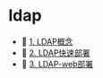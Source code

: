 # ldap

* 📄 [1. LDAP概念](siyuan://blocks/20231110105237-tivp8om)
* 📄 [2. LDAP快速部署](siyuan://blocks/20231110105237-vvkxax9)
* 📄 [3. LDAP-web部署](siyuan://blocks/20231110105237-d5sc3rc)

　　‍

　　‍
